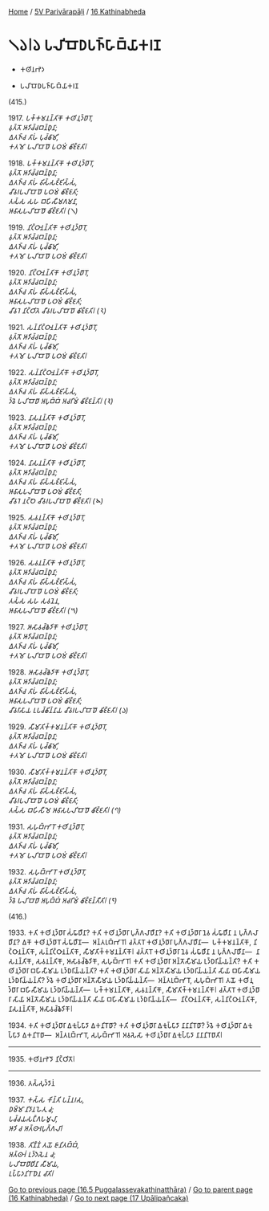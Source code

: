 
[Home](/) / [5V Parivārapāḷi](../../5V.md) / [16 Kathinabheda](../16.md)

# 𑁧𑁬𑁇𑁬 𑀧𑀮𑀺𑀩𑁄𑀥𑀧𑀜𑁆𑀳𑀸𑀩𑁆𑀬𑀸𑀓𑀭𑀡

* 𑀓𑀣𑀺𑀦𑀪𑁂𑀤

* 𑀧𑀮𑀺𑀩𑁄𑀥𑀧𑀜𑁆𑀳𑀸𑀩𑁆𑀬𑀸𑀓𑀭𑀡

(415.)

1917\. _𑀧𑀓𑁆𑀓𑀫𑀦𑀦𑁆𑀢𑀺𑀓𑁄 𑀓𑀣𑀺𑀦𑀼𑀤𑁆𑀥𑀸𑀭𑁄,_  
_𑀯𑀼𑀢𑁆𑀢𑁄 𑀆𑀤𑀺𑀘𑁆𑀘𑀩𑀦𑁆𑀥𑀼𑀦𑀸;_  
_𑀏𑀢𑀜𑁆𑀘 𑀢𑀸𑀳𑀁 𑀧𑀼𑀘𑁆𑀙𑀸𑀫𑀺,_  
_𑀓𑀢𑀫𑁄 𑀧𑀮𑀺𑀩𑁄𑀥𑁄 𑀧𑀞𑀫𑀁 𑀙𑀺𑀚𑁆𑀚𑀢𑀺𑁇_  


1918\. _𑀧𑀓𑁆𑀓𑀫𑀦𑀦𑁆𑀢𑀺𑀓𑁄 𑀓𑀣𑀺𑀦𑀼𑀤𑁆𑀥𑀸𑀭𑁄,_  
_𑀯𑀼𑀢𑁆𑀢𑁄 𑀆𑀤𑀺𑀘𑁆𑀘𑀩𑀦𑁆𑀥𑀼𑀦𑀸;_  
_𑀏𑀢𑀜𑁆𑀘 𑀢𑀸𑀳𑀁 𑀯𑀺𑀲𑁆𑀲𑀚𑁆𑀚𑀺𑀲𑁆𑀲𑀁,_  
_𑀘𑀻𑀯𑀭𑀧𑀮𑀺𑀩𑁄𑀥𑁄 𑀧𑀞𑀫𑀁 𑀙𑀺𑀚𑁆𑀚𑀢𑀺;_  
_𑀢𑀲𑁆𑀲 𑀲𑀳 𑀩𑀳𑀺𑀲𑀻𑀫𑀕𑀫𑀦𑀸,_  
_𑀆𑀯𑀸𑀲𑀧𑀮𑀺𑀩𑁄𑀥𑁄 𑀙𑀺𑀚𑁆𑀚𑀢𑀺𑁇 (𑁧)_  


1919\. _𑀦𑀺𑀝𑁆𑀞𑀸𑀦𑀦𑁆𑀢𑀺𑀓𑁄 𑀓𑀣𑀺𑀦𑀼𑀤𑁆𑀥𑀸𑀭𑁄,_  
_𑀯𑀼𑀢𑁆𑀢𑁄 𑀆𑀤𑀺𑀘𑁆𑀘𑀩𑀦𑁆𑀥𑀼𑀦𑀸;_  
_𑀏𑀢𑀜𑁆𑀘 𑀢𑀸𑀳𑀁 𑀧𑀼𑀘𑁆𑀙𑀸𑀫𑀺,_  
_𑀓𑀢𑀫𑁄 𑀧𑀮𑀺𑀩𑁄𑀥𑁄 𑀧𑀞𑀫𑀁 𑀙𑀺𑀚𑁆𑀚𑀢𑀺𑁇_  


1920\. _𑀦𑀺𑀝𑁆𑀞𑀸𑀦𑀦𑁆𑀢𑀺𑀓𑁄 𑀓𑀣𑀺𑀦𑀼𑀤𑁆𑀥𑀸𑀭𑁄,_  
_𑀯𑀼𑀢𑁆𑀢𑁄 𑀆𑀤𑀺𑀘𑁆𑀘𑀩𑀦𑁆𑀥𑀼𑀦𑀸;_  
_𑀏𑀢𑀜𑁆𑀘 𑀢𑀸𑀳𑀁 𑀯𑀺𑀲𑁆𑀲𑀚𑁆𑀚𑀺𑀲𑁆𑀲𑀁,_  
_𑀆𑀯𑀸𑀲𑀧𑀮𑀺𑀩𑁄𑀥𑁄 𑀧𑀞𑀫𑀁 𑀙𑀺𑀚𑁆𑀚𑀢𑀺;_  
_𑀘𑀻𑀯𑀭𑁂 𑀦𑀺𑀝𑁆𑀞𑀺𑀢𑁂 𑀘𑀻𑀯𑀭𑀧𑀮𑀺𑀩𑁄𑀥𑁄 𑀙𑀺𑀚𑁆𑀚𑀢𑀺𑁇 (𑁨)_  


1921\. _𑀲𑀦𑁆𑀦𑀺𑀝𑁆𑀞𑀸𑀦𑀦𑁆𑀢𑀺𑀓𑁄 𑀓𑀣𑀺𑀦𑀼𑀤𑁆𑀥𑀸𑀭𑁄,_  
_𑀯𑀼𑀢𑁆𑀢𑁄 𑀆𑀤𑀺𑀘𑁆𑀘𑀩𑀦𑁆𑀥𑀼𑀦𑀸;_  
_𑀏𑀢𑀜𑁆𑀘 𑀢𑀸𑀳𑀁 𑀧𑀼𑀘𑁆𑀙𑀸𑀫𑀺,_  
_𑀓𑀢𑀫𑁄 𑀧𑀮𑀺𑀩𑁄𑀥𑁄 𑀧𑀞𑀫𑀁 𑀙𑀺𑀚𑁆𑀚𑀢𑀺𑁇_  


1922\. _𑀲𑀦𑁆𑀦𑀺𑀝𑁆𑀞𑀸𑀦𑀦𑁆𑀢𑀺𑀓𑁄 𑀓𑀣𑀺𑀦𑀼𑀤𑁆𑀥𑀸𑀭𑁄,_  
_𑀯𑀼𑀢𑁆𑀢𑁄 𑀆𑀤𑀺𑀘𑁆𑀘𑀩𑀦𑁆𑀥𑀼𑀦𑀸;_  
_𑀏𑀢𑀜𑁆𑀘 𑀢𑀸𑀳𑀁 𑀯𑀺𑀲𑁆𑀲𑀚𑁆𑀚𑀺𑀲𑁆𑀲𑀁,_  
_𑀤𑁆𑀯𑁂 𑀧𑀮𑀺𑀩𑁄𑀥𑀸 𑀅𑀧𑀼𑀩𑁆𑀩𑀁 𑀅𑀘𑀭𑀺𑀫𑀁 𑀙𑀺𑀚𑁆𑀚𑀦𑁆𑀢𑀺𑁇 (𑁩)_  


1923\. _𑀦𑀸𑀲𑀦𑀦𑁆𑀢𑀺𑀓𑁄 𑀓𑀣𑀺𑀦𑀼𑀤𑁆𑀥𑀸𑀭𑁄,_  
_𑀯𑀼𑀢𑁆𑀢𑁄 𑀆𑀤𑀺𑀘𑁆𑀘𑀩𑀦𑁆𑀥𑀼𑀦𑀸;_  
_𑀏𑀢𑀜𑁆𑀘 𑀢𑀸𑀳𑀁 𑀧𑀼𑀘𑁆𑀙𑀸𑀫𑀺,_  
_𑀓𑀢𑀫𑁄 𑀧𑀮𑀺𑀩𑁄𑀥𑁄 𑀧𑀞𑀫𑀁 𑀙𑀺𑀚𑁆𑀚𑀢𑀺𑁇_  


1924\. _𑀦𑀸𑀲𑀦𑀦𑁆𑀢𑀺𑀓𑁄 𑀓𑀣𑀺𑀦𑀼𑀤𑁆𑀥𑀸𑀭𑁄,_  
_𑀯𑀼𑀢𑁆𑀢𑁄 𑀆𑀤𑀺𑀘𑁆𑀘𑀩𑀦𑁆𑀥𑀼𑀦𑀸;_  
_𑀏𑀢𑀜𑁆𑀘 𑀢𑀸𑀳𑀁 𑀯𑀺𑀲𑁆𑀲𑀚𑁆𑀚𑀺𑀲𑁆𑀲𑀁,_  
_𑀆𑀯𑀸𑀲𑀧𑀮𑀺𑀩𑁄𑀥𑁄 𑀧𑀞𑀫𑀁 𑀙𑀺𑀚𑁆𑀚𑀢𑀺;_  
_𑀘𑀻𑀯𑀭𑁂 𑀦𑀝𑁆𑀞𑁂 𑀘𑀻𑀯𑀭𑀧𑀮𑀺𑀩𑁄𑀥𑁄 𑀙𑀺𑀚𑁆𑀚𑀢𑀺𑁇 (𑁪)_  


1925\. _𑀲𑀯𑀦𑀦𑁆𑀢𑀺𑀓𑁄 𑀓𑀣𑀺𑀦𑀼𑀤𑁆𑀥𑀸𑀭𑁄,_  
_𑀯𑀼𑀢𑁆𑀢𑁄 𑀆𑀤𑀺𑀘𑁆𑀘𑀩𑀦𑁆𑀥𑀼𑀦𑀸;_  
_𑀏𑀢𑀜𑁆𑀘 𑀢𑀸𑀳𑀁 𑀧𑀼𑀘𑁆𑀙𑀸𑀫𑀺,_  
_𑀓𑀢𑀫𑁄 𑀧𑀮𑀺𑀩𑁄𑀥𑁄 𑀧𑀞𑀫𑀁 𑀙𑀺𑀚𑁆𑀚𑀢𑀺𑁇_  


1926\. _𑀲𑀯𑀦𑀦𑁆𑀢𑀺𑀓𑁄 𑀓𑀣𑀺𑀦𑀼𑀤𑁆𑀥𑀸𑀭𑁄,_  
_𑀯𑀼𑀢𑁆𑀢𑁄 𑀆𑀤𑀺𑀘𑁆𑀘𑀩𑀦𑁆𑀥𑀼𑀦𑀸;_  
_𑀏𑀢𑀜𑁆𑀘 𑀢𑀸𑀳𑀁 𑀯𑀺𑀲𑁆𑀲𑀚𑁆𑀚𑀺𑀲𑁆𑀲𑀁,_  
_𑀘𑀻𑀯𑀭𑀧𑀮𑀺𑀩𑁄𑀥𑁄 𑀧𑀞𑀫𑀁 𑀙𑀺𑀚𑁆𑀚𑀢𑀺;_  
_𑀢𑀲𑁆𑀲 𑀲𑀳 𑀲𑀯𑀦𑁂𑀦,_  
_𑀆𑀯𑀸𑀲𑀧𑀮𑀺𑀩𑁄𑀥𑁄 𑀙𑀺𑀚𑁆𑀚𑀢𑀺𑁇 (𑁫)_  


1927\. _𑀆𑀲𑀸𑀯𑀘𑁆𑀙𑁂𑀤𑀺𑀓𑁄 𑀓𑀣𑀺𑀦𑀼𑀤𑁆𑀥𑀸𑀭𑁄,_  
_𑀯𑀼𑀢𑁆𑀢𑁄 𑀆𑀤𑀺𑀘𑁆𑀘𑀩𑀦𑁆𑀥𑀼𑀦𑀸;_  
_𑀏𑀢𑀜𑁆𑀘 𑀢𑀸𑀳𑀁 𑀧𑀼𑀘𑁆𑀙𑀸𑀫𑀺,_  
_𑀓𑀢𑀫𑁄 𑀧𑀮𑀺𑀩𑁄𑀥𑁄 𑀧𑀞𑀫𑀁 𑀙𑀺𑀚𑁆𑀚𑀢𑀺𑁇_  


1928\. _𑀆𑀲𑀸𑀯𑀘𑁆𑀙𑁂𑀤𑀺𑀓𑁄 𑀓𑀣𑀺𑀦𑀼𑀤𑁆𑀥𑀸𑀭𑁄,_  
_𑀯𑀼𑀢𑁆𑀢𑁄 𑀆𑀤𑀺𑀘𑁆𑀘𑀩𑀦𑁆𑀥𑀼𑀦𑀸;_  
_𑀏𑀢𑀜𑁆𑀘 𑀢𑀸𑀳𑀁 𑀯𑀺𑀲𑁆𑀲𑀚𑁆𑀚𑀺𑀲𑁆𑀲𑀁,_  
_𑀆𑀯𑀸𑀲𑀧𑀮𑀺𑀩𑁄𑀥𑁄 𑀧𑀞𑀫𑀁 𑀙𑀺𑀚𑁆𑀚𑀢𑀺;_  
_𑀘𑀻𑀯𑀭𑀸𑀲𑀸𑀬 𑀉𑀧𑀘𑁆𑀙𑀺𑀦𑁆𑀦𑀸𑀬 𑀘𑀻𑀯𑀭𑀧𑀮𑀺𑀩𑁄𑀥𑁄 𑀙𑀺𑀚𑁆𑀚𑀢𑀺𑁇 (𑁬)_  


1929\. _𑀲𑀻𑀫𑀸𑀢𑀺𑀓𑁆𑀓𑀫𑀦𑀦𑁆𑀢𑀺𑀓𑁄 𑀓𑀣𑀺𑀦𑀼𑀤𑁆𑀥𑀸𑀭𑁄,_  
_𑀯𑀼𑀢𑁆𑀢𑁄 𑀆𑀤𑀺𑀘𑁆𑀘𑀩𑀦𑁆𑀥𑀼𑀦𑀸;_  
_𑀏𑀢𑀜𑁆𑀘 𑀢𑀸𑀳𑀁 𑀧𑀼𑀘𑁆𑀙𑀸𑀫𑀺,_  
_𑀓𑀢𑀫𑁄 𑀧𑀮𑀺𑀩𑁄𑀥𑁄 𑀧𑀞𑀫𑀁 𑀙𑀺𑀚𑁆𑀚𑀢𑀺𑁇_  


1930\. _𑀲𑀻𑀫𑀸𑀢𑀺𑀓𑁆𑀓𑀫𑀦𑀦𑁆𑀢𑀺𑀓𑁄 𑀓𑀣𑀺𑀦𑀼𑀤𑁆𑀥𑀸𑀭𑁄,_  
_𑀯𑀼𑀢𑁆𑀢𑁄 𑀆𑀤𑀺𑀘𑁆𑀘𑀩𑀦𑁆𑀥𑀼𑀦𑀸;_  
_𑀏𑀢𑀜𑁆𑀘 𑀢𑀸𑀳𑀁 𑀯𑀺𑀲𑁆𑀲𑀚𑁆𑀚𑀺𑀲𑁆𑀲𑀁,_  
_𑀘𑀻𑀯𑀭𑀧𑀮𑀺𑀩𑁄𑀥𑁄 𑀧𑀞𑀫𑀁 𑀙𑀺𑀚𑁆𑀚𑀢𑀺;_  
_𑀢𑀲𑁆𑀲 𑀩𑀳𑀺𑀲𑀻𑀫𑁂 𑀆𑀯𑀸𑀲𑀧𑀮𑀺𑀩𑁄𑀥𑁄 𑀙𑀺𑀚𑁆𑀚𑀢𑀺𑁇 (𑁭)_  


1931\. _𑀲𑀳𑀼𑀩𑁆𑀪𑀸𑀭𑁄 𑀓𑀣𑀺𑀦𑀼𑀤𑁆𑀥𑀸𑀭𑁄,_  
_𑀯𑀼𑀢𑁆𑀢𑁄 𑀆𑀤𑀺𑀘𑁆𑀘𑀩𑀦𑁆𑀥𑀼𑀦𑀸;_  
_𑀏𑀢𑀜𑁆𑀘 𑀢𑀸𑀳𑀁 𑀧𑀼𑀘𑁆𑀙𑀸𑀫𑀺,_  
_𑀓𑀢𑀫𑁄 𑀧𑀮𑀺𑀩𑁄𑀥𑁄 𑀧𑀞𑀫𑀁 𑀙𑀺𑀚𑁆𑀚𑀢𑀺𑁇_  


1932\. _𑀲𑀳𑀼𑀩𑁆𑀪𑀸𑀭𑁄 𑀓𑀣𑀺𑀦𑀼𑀤𑁆𑀥𑀸𑀭𑁄,_  
_𑀯𑀼𑀢𑁆𑀢𑁄 𑀆𑀤𑀺𑀘𑁆𑀘𑀩𑀦𑁆𑀥𑀼𑀦𑀸;_  
_𑀏𑀢𑀜𑁆𑀘 𑀢𑀸𑀳𑀁 𑀯𑀺𑀲𑁆𑀲𑀚𑁆𑀚𑀺𑀲𑁆𑀲𑀁,_  
_𑀤𑁆𑀯𑁂 𑀧𑀮𑀺𑀩𑁄𑀥𑀸 𑀅𑀧𑀼𑀩𑁆𑀩𑀁 𑀅𑀘𑀭𑀺𑀫𑀁 𑀙𑀺𑀚𑁆𑀚𑀦𑁆𑀢𑀻𑀢𑀺𑁇 (𑁮)_  


(416.)

1933\. 𑀓𑀢𑀺 𑀓𑀣𑀺𑀦𑀼𑀤𑁆𑀥𑀸𑀭𑀸 𑀲𑀁𑀖𑀸𑀥𑀻𑀦𑀸? 𑀓𑀢𑀺 𑀓𑀣𑀺𑀦𑀼𑀤𑁆𑀥𑀸𑀭𑀸 𑀧𑀼𑀕𑁆𑀕𑀮𑀸𑀥𑀻𑀦𑀸? 𑀓𑀢𑀺 𑀓𑀣𑀺𑀦𑀼𑀤𑁆𑀥𑀸𑀭𑀸 𑀦𑁂𑀯 𑀲𑀁𑀖𑀸𑀥𑀻𑀦𑀸 𑀦 𑀧𑀼𑀕𑁆𑀕𑀮𑀸𑀥𑀻𑀦𑀸? 𑀏𑀓𑁄 𑀓𑀣𑀺𑀦𑀼𑀤𑁆𑀥𑀸𑀭𑁄 𑀲𑀁𑀖𑀸𑀥𑀻𑀦𑁄—  𑀅𑀦𑁆𑀢𑀭𑀼𑀩𑁆𑀪𑀸𑀭𑁄𑁇 𑀘𑀢𑁆𑀢𑀸𑀭𑁄 𑀓𑀣𑀺𑀦𑀼𑀤𑁆𑀥𑀸𑀭𑀸 𑀧𑀼𑀕𑁆𑀕𑀮𑀸𑀥𑀻𑀦𑀸—  𑀧𑀓𑁆𑀓𑀫𑀦𑀦𑁆𑀢𑀺𑀓𑁄, 𑀦𑀺𑀝𑁆𑀞𑀸𑀦𑀦𑁆𑀢𑀺𑀓𑁄, 𑀲𑀦𑁆𑀦𑀺𑀝𑁆𑀞𑀸𑀦𑀦𑁆𑀢𑀺𑀓𑁄, 𑀲𑀻𑀫𑀸𑀢𑀺𑀓𑁆𑀓𑀫𑀦𑀦𑁆𑀢𑀺𑀓𑁄𑁇 𑀘𑀢𑁆𑀢𑀸𑀭𑁄 𑀓𑀣𑀺𑀦𑀼𑀤𑁆𑀥𑀸𑀭𑀸 𑀦𑁂𑀯 𑀲𑀁𑀖𑀸𑀥𑀻𑀦𑀸 𑀦 𑀧𑀼𑀕𑁆𑀕𑀮𑀸𑀥𑀻𑀦𑀸—  𑀦𑀸𑀲𑀦𑀦𑁆𑀢𑀺𑀓𑁄, 𑀲𑀯𑀦𑀦𑁆𑀢𑀺𑀓𑁄, 𑀆𑀲𑀸𑀯𑀘𑁆𑀙𑁂𑀤𑀺𑀓𑁄, 𑀲𑀳𑀼𑀩𑁆𑀪𑀸𑀭𑁄𑁇 𑀓𑀢𑀺 𑀓𑀣𑀺𑀦𑀼𑀤𑁆𑀥𑀸𑀭𑀸 𑀅𑀦𑁆𑀢𑁄𑀲𑀻𑀫𑀸𑀬 𑀉𑀤𑁆𑀥𑀭𑀺𑀬𑁆𑀬𑀦𑁆𑀢𑀺? 𑀓𑀢𑀺 𑀓𑀣𑀺𑀦𑀼𑀤𑁆𑀥𑀸𑀭𑀸 𑀩𑀳𑀺𑀲𑀻𑀫𑀸𑀬 𑀉𑀤𑁆𑀥𑀭𑀺𑀬𑁆𑀬𑀦𑁆𑀢𑀺? 𑀓𑀢𑀺 𑀓𑀣𑀺𑀦𑀼𑀤𑁆𑀥𑀸𑀭𑀸 𑀲𑀺𑀬𑀸 𑀅𑀦𑁆𑀢𑁄𑀲𑀻𑀫𑀸𑀬 𑀉𑀤𑁆𑀥𑀭𑀺𑀬𑁆𑀬𑀦𑁆𑀢𑀺 𑀲𑀺𑀬𑀸 𑀩𑀳𑀺𑀲𑀻𑀫𑀸𑀬 𑀉𑀤𑁆𑀥𑀭𑀺𑀬𑁆𑀬𑀦𑁆𑀢𑀺? 𑀤𑁆𑀯𑁂 𑀓𑀣𑀺𑀦𑀼𑀤𑁆𑀥𑀸𑀭𑀸 𑀅𑀦𑁆𑀢𑁄𑀲𑀻𑀫𑀸𑀬 𑀉𑀤𑁆𑀥𑀭𑀺𑀬𑁆𑀬𑀦𑁆𑀢𑀺—  𑀅𑀦𑁆𑀢𑀭𑀼𑀩𑁆𑀪𑀸𑀭𑁄, 𑀲𑀳𑀼𑀩𑁆𑀪𑀸𑀭𑁄𑁇 𑀢𑀬𑁄 𑀓𑀣𑀺𑀦𑀼𑀤𑁆𑀥𑀸𑀭𑀸 𑀩𑀳𑀺𑀲𑀻𑀫𑀸𑀬 𑀉𑀤𑁆𑀥𑀭𑀺𑀬𑁆𑀬𑀦𑁆𑀢𑀺—  𑀧𑀓𑁆𑀓𑀫𑀦𑀦𑁆𑀢𑀺𑀓𑁄, 𑀲𑀯𑀦𑀦𑁆𑀢𑀺𑀓𑁄, 𑀲𑀻𑀫𑀸𑀢𑀺𑀓𑁆𑀓𑀫𑀦𑀦𑁆𑀢𑀺𑀓𑁄𑁇 𑀘𑀢𑁆𑀢𑀸𑀭𑁄 𑀓𑀣𑀺𑀦𑀼𑀤𑁆𑀥𑀸𑀭𑀸 𑀲𑀺𑀬𑀸 𑀅𑀦𑁆𑀢𑁄𑀲𑀻𑀫𑀸𑀬 𑀉𑀤𑁆𑀥𑀭𑀺𑀬𑁆𑀬𑀦𑁆𑀢𑀺 𑀲𑀺𑀬𑀸 𑀩𑀳𑀺𑀲𑀻𑀫𑀸𑀬 𑀉𑀤𑁆𑀥𑀭𑀺𑀬𑁆𑀬𑀦𑁆𑀢𑀺—  𑀦𑀺𑀝𑁆𑀞𑀸𑀦𑀦𑁆𑀢𑀺𑀓𑁄, 𑀲𑀦𑁆𑀦𑀺𑀝𑁆𑀞𑀸𑀦𑀦𑁆𑀢𑀺𑀓𑁄, 𑀦𑀸𑀲𑀦𑀦𑁆𑀢𑀺𑀓𑁄, 𑀆𑀲𑀸𑀯𑀘𑁆𑀙𑁂𑀤𑀺𑀓𑁄𑁇

1934\. 𑀓𑀢𑀺 𑀓𑀣𑀺𑀦𑀼𑀤𑁆𑀥𑀸𑀭𑀸 𑀏𑀓𑀼𑀧𑁆𑀧𑀸𑀤𑀸 𑀏𑀓𑀦𑀺𑀭𑁄𑀥𑀸? 𑀓𑀢𑀺 𑀓𑀣𑀺𑀦𑀼𑀤𑁆𑀥𑀸𑀭𑀸 𑀏𑀓𑀼𑀧𑁆𑀧𑀸𑀤𑀸 𑀦𑀸𑀦𑀸𑀦𑀺𑀭𑁄𑀥𑀸? 𑀤𑁆𑀯𑁂 𑀓𑀣𑀺𑀦𑀼𑀤𑁆𑀥𑀸𑀭𑀸 𑀏𑀓𑀼𑀧𑁆𑀧𑀸𑀤𑀸 𑀏𑀓𑀦𑀺𑀭𑁄𑀥𑀸—  𑀅𑀦𑁆𑀢𑀭𑀼𑀩𑁆𑀪𑀸𑀭𑁄, 𑀲𑀳𑀼𑀩𑁆𑀪𑀸𑀭𑁄𑁇 𑀅𑀯𑀲𑁂𑀲𑀸 𑀓𑀣𑀺𑀦𑀼𑀤𑁆𑀥𑀸𑀭𑀸 𑀏𑀓𑀼𑀧𑁆𑀧𑀸𑀤𑀸 𑀦𑀸𑀦𑀸𑀦𑀺𑀭𑁄𑀥𑀸𑀢𑀺𑁇

---

1935\. 𑀓𑀣𑀺𑀦𑀪𑁂𑀤𑁄 𑀦𑀺𑀝𑁆𑀞𑀺𑀢𑁄𑁇



---

1936\. 𑀢𑀲𑁆𑀲𑀼𑀤𑁆𑀤𑀸𑀦𑀁



1937\. _𑀓𑀲𑁆𑀲 𑀓𑀺𑀦𑁆𑀢𑀺 𑀧𑀦𑁆𑀦𑀭𑀲,_  
_𑀥𑀫𑁆𑀫𑀸 𑀦𑀺𑀤𑀸𑀦𑀳𑁂𑀢𑀼 𑀘;_  
_𑀧𑀘𑁆𑀘𑀬𑀲𑀗𑁆𑀕𑀳𑀫𑀽𑀮𑀸,_  
_𑀆𑀤𑀺 𑀘 𑀅𑀢𑁆𑀣𑀸𑀭𑀧𑀼𑀕𑁆𑀕𑀮𑀸𑁇_  


1938\. _𑀢𑀺𑀡𑁆𑀡𑀁 𑀢𑀬𑁄 𑀚𑀸𑀦𑀺𑀢𑀩𑁆𑀩𑀁,_  
_𑀅𑀢𑁆𑀣𑀸𑀭𑀁 𑀉𑀤𑁆𑀤𑁂𑀲𑁂𑀦 𑀘;_  
_𑀧𑀮𑀺𑀩𑁄𑀥𑀸𑀥𑀺𑀦𑀸 𑀲𑀻𑀫𑀸𑀬,_  
_𑀉𑀧𑁆𑀧𑀸𑀤𑀦𑀺𑀭𑁄𑀥𑁂𑀦 𑀘𑀸𑀢𑀺𑁇_  


[Go to previous page (16.5 Puggalassevakathinatthāra)](16.5.md) / [Go to parent page (16 Kathinabheda)](../16.md) / [Go to next page (17 Upālipañcaka)](../17.md)


